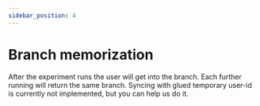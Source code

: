 ```yaml
---
sidebar_position: 4
---
```


# Branch memorization

After the experiment runs the user will get into the branch. Each further running will return the same branch. Syncing with glued temporary user-id is currently not implemented, but you can help us do it. 
